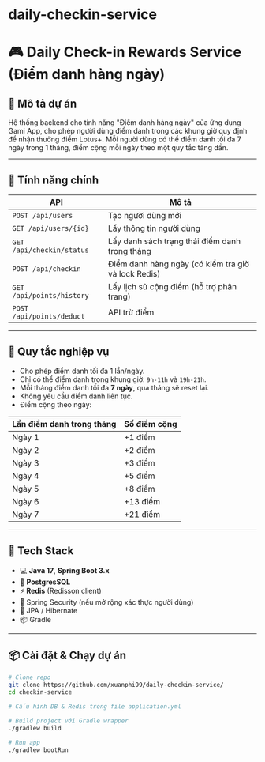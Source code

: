 # daily-checkin-service

# 🎮 Daily Check-in Rewards Service (Điểm danh hàng ngày)

## 📝 Mô tả dự án

Hệ thống backend cho tính năng "Điểm danh hàng ngày" của ứng dụng Gami App, cho phép người dùng điểm danh trong các khung giờ quy định để nhận thưởng điểm Lotus+. Mỗi người dùng có thể điểm danh tối đa 7 ngày trong 1 tháng, điểm cộng mỗi ngày theo một quy tắc tăng dần.

---

## 🚀 Tính năng chính

| API | Mô tả |
|-----|------|
| `POST /api/users` | Tạo người dùng mới |
| `GET /api/users/{id}` | Lấy thông tin người dùng |
| `GET /api/checkin/status` | Lấy danh sách trạng thái điểm danh trong tháng |
| `POST /api/checkin` | Điểm danh hàng ngày (có kiểm tra giờ và lock Redis) |
| `GET /api/points/history` | Lấy lịch sử cộng điểm (hỗ trợ phân trang) |
| `POST /api/points/deduct` | API trừ điểm |

---

## 🧠 Quy tắc nghiệp vụ

- Cho phép điểm danh tối đa 1 lần/ngày.
- Chỉ có thể điểm danh trong khung giờ: `9h-11h` và `19h-21h`.
- Mỗi tháng điểm danh tối đa **7 ngày**, qua tháng sẽ reset lại.
- Không yêu cầu điểm danh liên tục.
- Điểm cộng theo ngày:

| Lần điểm danh trong tháng | Số điểm cộng |
|---------------------------|--------------|
| Ngày 1                    | +1 điểm      |
| Ngày 2                    | +2 điểm      |
| Ngày 3                    | +3 điểm      |
| Ngày 4                    | +5 điểm      |
| Ngày 5                    | +8 điểm      |
| Ngày 6                    | +13 điểm     |
| Ngày 7                    | +21 điểm     |

---

## 🧰 Tech Stack

- 💻 **Java 17**, **Spring Boot 3.x**
- 🐘 **PostgresSQL**
- ⚡ **Redis** (Redisson client)
- 🔐 Spring Security (nếu mở rộng xác thực người dùng)
- 📘 JPA / Hibernate
- 📦 Gradle

---

## 📦 Cài đặt & Chạy dự án

```bash
# Clone repo
git clone https://github.com/xuanphi99/daily-checkin-service/
cd checkin-service

# Cấu hình DB & Redis trong file application.yml

# Build project với Gradle wrapper
./gradlew build

# Run app
./gradlew bootRun
